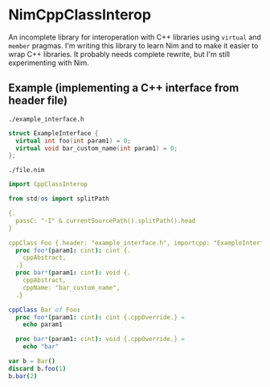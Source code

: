 # NimCppClassInterop

An incomplete library for interoperation with C++ libraries using `virtual` and `member` pragmas. I'm writing this library to learn Nim and to make it easier to wrap C++ libraries. It probably needs complete rewrite, but I'm still experimenting with Nim.

## Example (implementing a C++ interface from header file)

`./example_interface.h`
```c++
struct ExampleInterface {
  virtual int foo(int param1) = 0;
  virtual void bar_custom_name(int param1) = 0;
};
```

`./file.nim`
```nim
import CppClassInterop

from std/os import splitPath

{.
  passC: "-I" & currentSourcePath().splitPath().head
}

cppClass Foo {.header: "example_interface.h", importcpp: "ExampleInterface".}:
  proc foo*(param1: cint): cint {.
    cppAbstract,
  .}
  proc bar*(param1: cint): void {.
    cppAbstract,
    cppName: "bar_custom_name",
  .}

cppClass Bar of Foo:
  proc foo*(param1: cint): cint {.cppOverride.} =
    echo param1

  proc bar*(param1: cint): void {.cppOverride.} =
    echo "bar"

var b = Bar()
discard b.foo(1)
b.bar(2)
```

